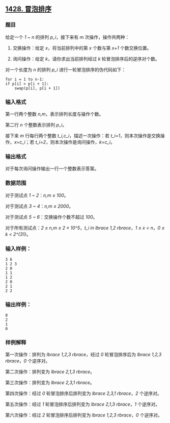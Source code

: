 ## [1428. 冒泡排序](https://www.acwing.com/problem/content/1430/)

### 题目

给定一个 *1 ~ n* 的排列 *p_i*，接下来有 *m* 次操作，操作共两种：

1. 交换操作：给定 *x*，将当前排列中的第 *x* 个数与第 *x+1* 个数交换位置。

2. 询问操作：给定 *k*，请你求出当前排列经过 *k* 轮冒泡排序后的逆序对个数。


对一个长度为 *n* 的排列 *p_i* 进行一轮冒泡排序的伪代码如下：

```
for i = 1 to n-1:
if p[i] > p[i + 1]:
    swap(p[i], p[i + 1])
```

### 输入格式

第一行两个整数 *n,m*，表示排列长度与操作个数。

第二行 *n* 个整数表示排列 *p_i*。

接下来 *m* 行每行两个整数 *t_i,c_i*，描述一次操作：若 *t_i=1*，则本次操作是交换操作，*x=c_i*；若 *t_i=2*，则本次操作是询问操作，*k=c_i*。

### 输出格式

对于每次询问操作输出一行一个整数表示答案。

### 数据范围

对于测试点 *1 ~ 2*：*n,m ≤ 100*。

对于测试点 *3 ~ 4*：*n,m ≤ 2000*。

对于测试点 *5 ~ 6*：交换操作个数不超过 *100*。

对于所有测试点：*2 ≤ n,m ≤ 2 × 10^5*，*t_i in lbrace 1,2 rbrace*，*1 ≤ x < n*，*0 ≤ k < 2^{31}*。

### 输入样例：

```
3 6
1 2 3
2 0
1 1
1 2
2 0
2 1
2 2
```

### 输出样例：

```
0
2
1
0
```

### 样例解释

第一次操作：排列为 *lbrace 1,2,3 rbrace*，经过 *0* 轮冒泡排序后为 *lbrace 1,2,3 rbrace*，*0* 个逆序对。

第二次操作：排列变为 *lbrace 2,1,3 rbrace*。

第三次操作：排列变为 *lbrace 2,3,1 rbrace*。

第四次操作：经过 *0* 轮冒泡排序后排列变为 *lbrace 2,3,1 rbrace*，*2* 个逆序对。

第五次操作：经过 *1* 轮冒泡排序后排列变为 *lbrace 2,1,3 rbrace*，*1* 个逆序对。

第六次操作：经过 *2* 轮冒泡排序后排列变为 *lbrace 1,2,3 rbrace*，*0* 个逆序对。
